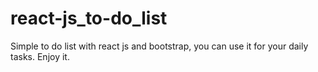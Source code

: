 # react-js_to-do_list
Simple to do list with react js and bootstrap, you can use it for your daily tasks. Enjoy it. 
